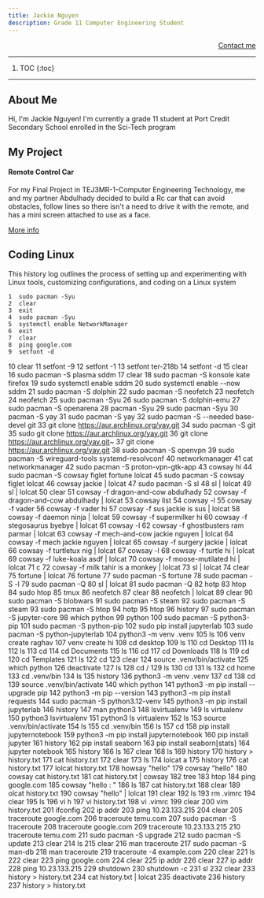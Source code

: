 ```yaml
---
title: Jackie Nguyen
description: Grade 11 Computer Engineering Student
---
```


<p align="right">
    <a href="https://mail.google.com/mail/u/0/?fs=1&to=760462@pdsb.net&tf=cm">Contact me</a>
</p>

* * *

1. TOC
{:toc}

* * *

## About Me
Hi, I'm Jackie Nguyen! I'm currently a grade 11 student at Port Credit Secondary School enrolled in the Sci-Tech program

## My Project
#### Remote Control Car
For my Final Project in TEJ3MR-1-Computer Engineering Technology, me and my partner Abdulhady decided to build a Rc car that can avoid obstacles, follow lines so there isn't a need to drive it with the remote, and has a mini screen attached to use as a face.

[More info](./console.md)

## Coding Linux
This history log outlines the process of setting up and experimenting with Linux tools, customizing configurations, and coding on a Linux system

    1  sudo pacman -Syu
    2  clear
    3  exit
    4  sudo pacman -Syu
    5  systemctl enable NetworkManager
    6  exit
    7  clear
    8  ping google.com
    9  setfont -d
   10  clear
   11  setfont -9
   12  setfont -1
   13  setfont ter-218b
   14  setfont -d
   15  clear
   16  sudo pacman -S plasma sddm
   17  clear
   18  sudo pacman -S konsole kate firefox
   19  sudo systemctl enable sddm
   20  sudo systemctl enable --now sddm
   21  sudo pacman -S dolphin
   22  sudo pacman -S neofetch
   23  neofetch
   24  neofetch
   25  sudo pacman -Syu
   26  sudo pacman -S dolphin-emu
   27  sudo pacman -S openarena
   28  pacman -Syu
   29  sudo pacman -Syu
   30  pacman -S yay
   31  sudo pacman -S yay
   32  sudo pacman -S --needed base-devel git
   33  git clone https://aur.archlinux.org/yay.git
   34  sudo pacman -S git
   35  sudo git clone https://aur.archlinux.org/yay.git
   36  git clone https://aur.archlinux.org/yay.git~
   37  git clone https://aur.archlinux.org/yay.git
   38  sudo pacman -S openvpn
   39  sudo pacman -S wireguard-tools systemd-resolvconf
   40  networkmanager
   41  cat networkmanager
   42  sudo pacman -S proton-vpn-gtk-app
   43  cowsay hi
   44  sudo pacman -S cowsay figlet fortune lolcat
   45  sudo pacman -S cowsay figlet lolcat
   46  cowsay jackie | lolcat
   47  sudo pacman -S sl
   48  sl | lolcat
   49  sl | lolcat
   50  clear
   51  cowsay -f dragon-and-cow abdulhady
   52  cowsay -f dragon-and-cow abdulhady | lolcat
   53  cowsay list
   54  cowsay -l
   55  cowsay -f vader
   56  cowsay -f vader hi
   57  cowsay -f sus jackie is sus | lolcat
   58  cowsay -f daemon ninja | lolcat
   59  cowsay -f supermilker hi
   60  cowsay -f stegosaurus byebye | lolcat
   61  cowsay -l
   62  cowsay -f ghostbusters ram parmar | lolcat
   63  cowsay -f mech-and-cow jackie nguyen | lolcat
   64  cowsay -f mech jackie nguyen | lolcat
   65  cowsay -f surgery jackie | lolcat
   66  cowsay -f turtletux nig | lolcat
   67  cowsay -l
   68  cowsay -f turtle hi | lolcat
   69  cowsay -f luke-koala asdf | lolcat
   70  cowsay -f moose-mutilated hi | lolcat
   71   c
   72  cowsay -f milk tahir is a monkey | lolcat
   73  sl | lolcat
   74  clear
   75  fortune | lolcat
   76  fortune
   77  sudo pacman -S fortune
   78  sudo pacman -S -l
   79  sudo pacman -Q
   80  sl | lolcat
   81  sudo pacman -Q
   82  hotp
   83  htop
   84  sudo htop
   85  tmux
   86  neofetch
   87  clear
   88  neofetch | lolcat
   89  clear
   90  sudo pacman -S blobwars
   91  sudo pacman -S steam
   92  sudo pacman -S steam
   93  sudo pacman -S htop
   94  hotp
   95  htop
   96  history
   97  sudo pacman -S jupyter-core
   98  which python
   99  python
  100  sudo pacman -S python3-pip
  101  sudo pacman -S python-pip
  102  sudo pip install jupyterlab
  103  sudo pacman -S python-jupyterlab
  104  python3 -m venv .venv
  105  ls
  106  venv create raghav
  107  venv create hi
  108  cd desktop
  109  ls
  110  cd Desktop
  111  ls
  112  ls
  113  cd
  114  cd Documents
  115  ls
  116  cd
  117  cd Downloads
  118  ls
  119  cd
  120  cd Templates
  121  ls
  122  cd
  123  clear
  124  source .venv/bin/activate
  125  which python
  126  deactivate
  127  ls
  128  cd /
  129  ls
  130  cd
  131  ls
  132  cd home
  133  cd .venv/bin
  134  ls
  135  history
  136  python3 -m venv .venv
  137  cd
  138  cd
  139  source .venv/bin/activate
  140  which python
  141  python3 -m pip install --upgrade pip
  142  python3 -m pip --version
  143  python3 -m pip install requests
  144  sudo pacman -S python3.12-venv
  145  python3 -m pip install jupyterlab
  146  history
  147  man python3
  148  lsvirtualenv
  149  ls virtualenv
  150  python3 lsvirtualenv
  151  python3 ls virtualenv
  152  ls
  153  source .venv/bin/activate
  154  ls
  155  cd .venv/bin
  156  ls
  157  cd
  158  pip install jupyternotebook
  159  python3 -m pip install jupyternotebook
  160  pip install jupyter
  161  history
  162  pip install seaborn
  163  pip install seaborn[stats]
  164  jupyter notebook
  165  history
  166  ls
  167  clear
  168  ls
  169  history
  170  history > history.txt
  171  cat history.txt
  172  clear
  173  ls
  174  lolcat a
  175  history
  176  cat history.txt
  177  lolcat history.txt
  178  howsay "hello"
  179  cowsay "hello"
  180  cowsay cat history.txt
  181  cat history.txt | cowsay
  182  tree
  183  htop
  184  ping google.com
  185  cowsay "hello
:
"
  186  ls
  187  cat history.txt
  188  clear
  189  olcat history.txt
  190  cowsay "hello" | lolcat
  191  clear
  192  ls
  193  rm .vimrc
  194  clear
  195  ls
  196  vi h
  197  vi history.txt
  198  vi .vimrc
  199  clear
  200  vim history.txt
  201  ifconfig
  202  ip addr
  203  ping 10.23.133.215
  204  clear
  205  traceroute google.com
  206  traceroute temu.com
  207  sudo pacman -S traceroute
  208  traceroute google.com
  209  traceroute 10.23.133.215
  210  traceroute temu.com
  211  sudo pacman -S upgrade
  212  sudo pacman -S update
  213  clear
  214  ls
  215  clear
  216  man traceroute
  217  sudo pacman -S man-db
  218  man traceroute
  219  traceroute -4 example.com
  220  clear
  221  ls
  222  clear
  223  ping google.com
  224  clear
  225  ip addr
  226  clear
  227  ip addr
  228  ping 10.23.133.215
  229  shutdown
  230  shutdown -c
  231  sl
  232  clear
  233  history > history.txt
  234  cat history.txt | lolcat
  235  deactivate
  236  history
  237  history > history.txt
